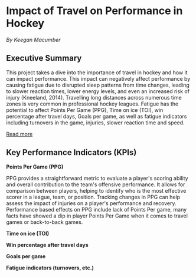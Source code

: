 # Impact of Travel on Performance in Hockey  

*By Keegan Macumber* 

## Executive Summary  

This project takes a dive into the importance of travel in hockey and how it can impact performance. This impact can negatively affect performance by causing fatigue due to disrupted sleep patterns from time changes, leading to slower reaction times, lower energy levels, and even an increased risk of injury (Kneeland, 2014). Travelling long distances across numerous time zones is very common in professional hockey leagues. Fatigue has the potential to affect Points Per Game (PPG), Time on ice (TOI), win percentage after travel days, Goals per game, as well as fatigue indicators including turnovers in the game, injuries, slower reaction time and speed.  

[Read more](background.md)

## Key Performance Indicators (KPIs) 


**Points Per Game (PPG)**

PPG provides a straightforward metric to evaluate a player's scoring ability and overall contribution to the team's offensive performance.  It allows for comparison between players, helping to identify who is the most effective scorer in a league, team, or position.  Tracking changes in PPG can help assess the impact of injuries on a player's performance and recovery. Performance based effects on PPG include lack of Points Per game, many facts have showed a dip in player Points Per Game when it comes to travel games or back-to-back games.

  
**Time on ice (TOI)**

**Win percentage after travel days**

**Goals per game**

**Fatigue indicators (turnovers, etc.)**

 

 
